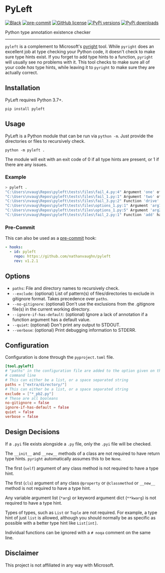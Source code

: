 # PyLeft

[![Black](https://img.shields.io/badge/code%20style-black-000000.svg)](https://github.com/psf/black)
[![pre-commit](https://img.shields.io/badge/pre--commit-enabled-brightgreen?logo=pre-commit)](https://github.com/pre-commit/pre-commit)
[![GitHub license](https://img.shields.io/github/license/NathanVaughn/pyleft)](https://github.com/NathanVaughn/pyleft/blob/main/LICENSE)
[![PyPi versions](https://img.shields.io/pypi/pyversions/pyleft)](https://pypi.org/project/pyleft)
[![PyPi downloads](https://img.shields.io/pypi/dm/pyleft)](https://pypi.org/project/pyleft)

Python type annotation existence checker

---

`pyleft` is a complement to Microsoft's [pyright](https://github.com/microsoft/pyright)
tool. While `pyright` does an excellent job at type checking your Python code,
it doesn't check to make sure type hints exist. If you forget to add type hints
to a function, `pyright` will usually see no problems with it. This tool checks
to make sure all of your code _has_ type hints, while leaving it to
`pyright` to make sure they are actually correct.

## Installation

PyLeft requires Python 3.7+.

`pip install pyleft`

## Usage

PyLeft is a Python module that can be run via `python -m`. Just provide the directories
or files to recursively check.

`python -m pyleft .`

The module will exit with an exit code of 0 if all type hints are present, or 1
if there are any issues.

### Example

```bash
> pyleft .
"C:\Users\nvaug\Repos\pyleft\tests\files\fail_4.py:4" Argument 'one' of function 'wheels' has no type annotation
"C:\Users\nvaug\Repos\pyleft\tests\files\fail_1.py:1" Argument 'two' of function 'add' has no type annotation
"C:\Users\nvaug\Repos\pyleft\tests\files\fail_3.py:2" Function 'drive' has no return type annotation
"C:\Users\nvaug\Repos\pyleft\tests\files\options_1.py:1" Argument 'arg1' of function 'positional_default_value' has no type annotation
"C:\Users\nvaug\Repos\pyleft\tests\files\options_1.py:5" Argument 'arg2' of function 'keyword_default_value' has no type annotation
"C:\Users\nvaug\Repos\pyleft\tests\files\fail_2.py:1" Function 'add' has no return type annotation
```

### Pre-Commit

This can also be used as a [pre-commit](https://pre-commit.com) hook:

```yaml
- hooks:
  - id: pyleft
    repo: https://github.com/nathanvaughn/pyleft
    rev: v1.2.1
```

## Options

- `paths`: File and directory names to recursively check.
- `--exclude`: (optional) List of pattern(s) of files/directories to exclude in
  gitignore format. Takes precedence over `paths`.
- `--no-gitignore`: (optional) Don't use the exclusions from the .gitignore file(s)
  in the current working directory.
- `--ignore-if-has-default`: (optional) Ignore a lack of annotation if a function
  argument has a default value.
- `--quiet`: (optional) Don't print any output to STDOUT.
- `--verbose`: (optional) Print debugging information to STDERR.

## Configuration

Configuration is done through the `pyproject.toml` file.

```toml
[tool.pyleft]
# "paths" in the configuration file are added to the option given on the
# command line
# This can either be a list, or a space separated string
paths = ["extra/directory/"]
# This can either be a list, or a space separated string
exclude = ["*_pb2.py"]
# These are all booleans
no-gitignore = false
ignore-if-has-default = false
quiet = false
verbose = false
```

## Design Decisions

If a `.pyi` file exists alongside a `.py` file, only the `.pyi` file will be checked.

The `__init__` and `__new__` methods of a class are not required to
have return type hints. `pyright` automatically assumes this to be `None`.

The first (`self`) argument of any class method is not required to have a type hint.

The first (`cls`) argument of any class `@property` or `@classmethod` or `__new__`
method is not required to have a type hint.

Any variable argument list (`*arg`) or keyword argument dict (`**kwarg`)
is not required to have a type hint.

Types of types, such as `List` or `Tuple` are not required. For example,
a type hint of just `list` is allowed, although you should normally be as specific
as possible with a better type hint like `List[int]`.

Individual functions can be ignored with a `# noqa` comment on the same line.

## Disclaimer

This project is not affiliated in any way with Microsoft.
